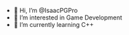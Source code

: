 - 👋 Hi, I’m @IsaacPGPro
- 👀 I’m interested in Game Development
- 🌱 I’m currently learning C++

<!---
IsaacPGPro/IsaacPGPro is a ✨ special ✨ repository because its `README.md` (this file) appears on your GitHub profile.
You can click the Preview link to take a look at your changes.
--->
